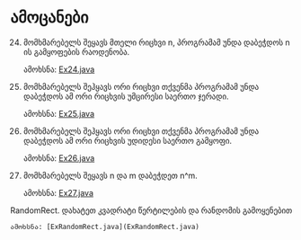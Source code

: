 # ამოცანები

24. მომხმარებელს შეყავს მთელი რიცხვი n, პროგრამამ უნდა დაბეჭდოს n ის გამყოფების რაოდენობა.

    ამოხსნა: [Ex24.java](Ex24.java)

25. მომხმარებელს შეჰყავს ორი რიცხვი თქვენმა პროგრამამ უნდა დაბეჭდოს ამ ორი რიცხვის უმცირესი საერთო ჯერადი.

    ამოხსნა: [Ex25.java](Ex25.java)

26. მომხმარებელს შეჰყავს ორი რიცხვი თქვენმა პროგრამამ უნდა დაბეჭდოს ამ ორი რიცხვის უდიდესი საერთო გამყოფი.

    ამოხსნა: [Ex26.java](Ex26.java)

27. მომხმარებელს შეყავს n და m დაბეჭდეთ n^m.

    ამოხსნა: [Ex27.java](Ex27.java)

RandomRect. დახატეთ კვადრატი წერტილების და რანდომის გამოყენებით

    ამოხსნა: [ExRandomRect.java](ExRandomRect.java)
